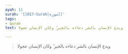 ```yaml
---
ayah: 11
surah: '[[017-Surah|سورة]]'
tags:
- quran
text: ويدع الإنسان بالشر دعاءه بالخير ۖ وكان الإنسان عجولا

---
```

> ويدع الإنسان بالشر دعاءه بالخير ۖ وكان الإنسان عجولا
